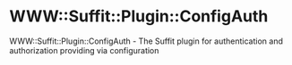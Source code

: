 [//]: # ( README.md Thu 22 Feb 2024 10:29:54 MSK )

# WWW::Suffit::Plugin::ConfigAuth

WWW::Suffit::Plugin::ConfigAuth - The Suffit plugin for authentication and authorization providing via configuration
